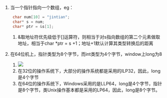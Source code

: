 1. 当一个指针指向一个数组，eg：

   ```c++
   	char num[10] = "jintian";
   	char* s = num;
   	char* ptr = &s[1];
   ```

   1. &取地址符优先级低于[]运算符，则相当于对s指向数组的第二个元素做取地址，相当于char *ptr = s +1；地址+1默认计算其类型转换后的距离

2. 在64位机上，指针类型为8个字节，而int类型为4个字节，window上long为8

   1. ![](https://img-blog.csdnimg.cn/20210213131115489.png?x-oss-process=image/watermark,type_ZmFuZ3poZW5naGVpdGk,shadow_10,text_aHR0cHM6Ly9ibG9nLmNzZG4ubmV0L1N1bkNoZXJyeURyZWFt,size_16,color_FFFFFF,t_70)
   2. 在32位的操作系统下，大部分的操作系统都是采用的ILP32，因此，long是4个字节
   3. 在64位的操作系统下，Windows采用的是LLP64，long是4个字节，指针是8个字节，类Unix操作基本都是采用的LP64，因此，long是8个字节。